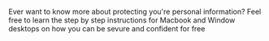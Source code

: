 Ever want to know more about protecting you're personal information?
Feel free to learn the step by step instructions for Macbook and Window desktops on how you can be sevure and confident for free
